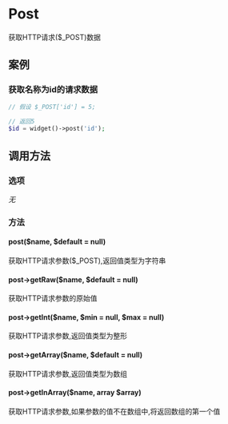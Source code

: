 Post
====

获取HTTP请求($_POST)数据

案例
----

### 获取名称为id的请求数据
```php
// 假设 $_POST['id'] = 5;

// 返回5
$id = widget()->post('id');
```

调用方法
--------

### 选项

*无*

### 方法

#### post($name, $default = null)
获取HTTP请求参数($_POST),返回值类型为字符串

#### post->getRaw($name, $default = null)
获取HTTP请求参数的原始值

#### post->getInt($name, $min = null, $max = null)
获取HTTP请求参数,返回值类型为整形

#### post->getArray($name, $default = null)
获取HTTP请求参数,返回值类型为数组

#### post->getInArray($name, array $array)
获取HTTP请求参数,如果参数的值不在数组中,将返回数组的第一个值
